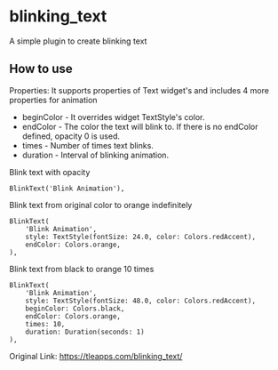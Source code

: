# blinking_text

A simple plugin to create blinking text

## How to use

Properties:
It supports properties of Text widget's and includes 4 more properties for animation
* beginColor - It overrides widget TextStyle's color.
* endColor - The color the text will blink to. If there is no endColor defined, opacity 0 is used.
* times - Number of times text blinks.
* duration - Interval of blinking animation.

Blink text with opacity

```
BlinkText('Blink Animation'),
```

Blink text from original color to orange indefinitely

```
BlinkText(
	'Blink Animation',
	style: TextStyle(fontSize: 24.0, color: Colors.redAccent),
	endColor: Colors.orange,
),
```

Blink text from black to orange 10 times


```
BlinkText(
	'Blink Animation',
	style: TextStyle(fontSize: 48.0, color: Colors.redAccent),
	beginColor: Colors.black,
	endColor: Colors.orange,
	times: 10,
	duration: Duration(seconds: 1)
),
```

Original Link: https://tleapps.com/blinking_text/